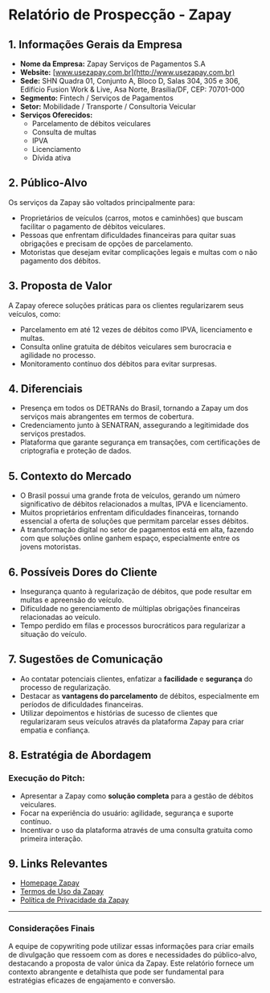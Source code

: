 # Relatório de Prospecção - Zapay

## 1. Informações Gerais da Empresa
- **Nome da Empresa:** Zapay Serviços de Pagamentos S.A  
- **Website:** [www.usezapay.com.br](http://www.usezapay.com.br)  
- **Sede:** SHN Quadra 01, Conjunto A, Bloco D, Salas 304, 305 e 306, Edifício Fusion Work & Live, Asa Norte, Brasília/DF, CEP: 70701-000  
- **Segmento:** Fintech / Serviços de Pagamentos  
- **Setor:** Mobilidade / Transporte / Consultoria Veicular  
- **Serviços Oferecidos:** 
  - Parcelamento de débitos veiculares
  - Consulta de multas
  - IPVA
  - Licenciamento
  - Dívida ativa  

## 2. Público-Alvo
Os serviços da Zapay são voltados principalmente para:
- Proprietários de veículos (carros, motos e caminhões) que buscam facilitar o pagamento de débitos veiculares.
- Pessoas que enfrentam dificuldades financeiras para quitar suas obrigações e precisam de opções de parcelamento.
- Motoristas que desejam evitar complicações legais e multas com o não pagamento dos débitos.

## 3. Proposta de Valor
A Zapay oferece soluções práticas para os clientes regularizarem seus veículos, como:
- Parcelamento em até 12 vezes de débitos como IPVA, licenciamento e multas.
- Consulta online gratuita de débitos veiculares sem burocracia e agilidade no processo.
- Monitoramento contínuo dos débitos para evitar surpresas.

## 4. Diferenciais
- Presença em todos os DETRANs do Brasil, tornando a Zapay um dos serviços mais abrangentes em termos de cobertura.
- Credenciamento junto à SENATRAN, assegurando a legitimidade dos serviços prestados.
- Plataforma que garante segurança em transações, com certificações de criptografia e proteção de dados.

## 5. Contexto do Mercado
- O Brasil possui uma grande frota de veículos, gerando um número significativo de débitos relacionados a multas, IPVA e licenciamento.
- Muitos proprietários enfrentam dificuldades financeiras, tornando essencial a oferta de soluções que permitam parcelar esses débitos.
- A transformação digital no setor de pagamentos está em alta, fazendo com que soluções online ganhem espaço, especialmente entre os jovens motoristas.

## 6. Possíveis Dores do Cliente
- Insegurança quanto à regularização de débitos, que pode resultar em multas e apreensão do veículo.
- Dificuldade no gerenciamento de múltiplas obrigações financeiras relacionadas ao veículo.
- Tempo perdido em filas e processos burocráticos para regularizar a situação do veículo.

## 7. Sugestões de Comunicação
- Ao contatar potenciais clientes, enfatizar a **facilidade** e **segurança** do processo de regularização.
- Destacar as **vantagens do parcelamento** de débitos, especialmente em períodos de dificuldades financeiras.
- Utilizar depoimentos e histórias de sucesso de clientes que regularizaram seus veículos através da plataforma Zapay para criar empatia e confiança.

## 8. Estratégia de Abordagem
### Execução do Pitch:
- Apresentar a Zapay como **solução completa** para a gestão de débitos veiculares.
- Focar na experiência do usuário: agilidade, segurança e suporte contínuo.
- Incentivar o uso da plataforma através de uma consulta gratuita como primeira interação.

## 9. Links Relevantes
- [Homepage Zapay](http://www.usezapay.com.br)
- [Termos de Uso da Zapay](http://www.usezapay.com.br/terms-of-use)
- [Política de Privacidade da Zapay](http://www.usezapay.com.br/privacy-policy)

---

### Considerações Finais
A equipe de copywriting pode utilizar essas informações para criar emails de divulgação que ressoem com as dores e necessidades do público-alvo, destacando a proposta de valor única da Zapay. Este relatório fornece um contexto abrangente e detalhista que pode ser fundamental para estratégias eficazes de engajamento e conversão.